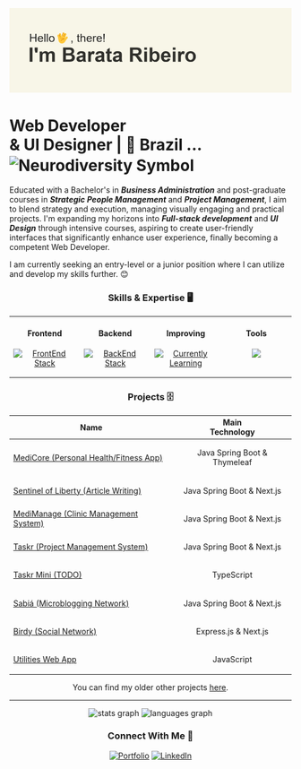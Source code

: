 ![banner](https://github.com/Barata-Ribeiro/Barata-Ribeiro/blob/main/header.png)

# Web Developer <br/> & UI Designer | 📍 Brazil ... <img src="https://upload.wikimedia.org/wikipedia/commons/thumb/4/4e/Pastel_Neurodiversity_Symbol.png/1200px-Pastel_Neurodiversity_Symbol.png" align="center" height="12" width="26" alt="Neurodiversity Symbol">

Educated with a Bachelor's in ***Business Administration*** and post-graduate courses in ***Strategic People Management*** and ***Project Management***, I aim to blend strategy and execution, managing visually engaging and practical projects. I'm expanding my horizons into ***Full-stack development*** and ***UI Design*** through intensive courses, aspiring to create user-friendly interfaces that significantly enhance user experience, finally becoming a competent Web Developer.

I am currently seeking an entry-level or a junior position where I can utilize and develop my skills further. 😊


<div align="center">

### Skills & Expertise 🖥️

<table border="0"><tr>
<td valign="top" width="25%">
<h4 align="center">Frontend</h4>
<p align="center">
    <a href="https://skillicons.dev">
        <img src="https://skillicons.dev/icons?i=html,css,tailwind,typescript,nextjs,angular&perline=2" alt="FrontEnd Stack">
    </a>
</p>
</td>

<td valign="top" width="25%">
<h4 align="center">Backend</h4>
<p align="center">
    <a href="https://skillicons.dev">
        <img src="https://skillicons.dev/icons?i=nodejs,express,java,spring&perline=2" alt="BackEnd Stack">
    </a>
</p>
</td>

<td valign="top" width="25%">
<h4 align="center">Improving</h4>
<p align="center">
    <a href="https://skillicons.dev">
        <img src="https://skillicons.dev/icons?i=spring,postgres,mysql&perline=2" alt="Currently Learning">
    </a>
</p>
</td>

<td valign="top" width="25%">
  <h4 align="center">Tools</h4>
  <p align="center">
  <a href="https://skillicons.dev">
    <img src="https://skillicons.dev/icons?i=ps,figma,idea,vscode,arch,git&perline=2" />
  </a>
</p></td></tr></table>
</div>

<div align="center">
    
### Projects 🗄️
    
| Name | Main <br/> Technology |
| ------------ | ---------- |
| [MediCore (Personal Health/Fitness App)](https://github.com/Barata-Ribeiro/MediCore) | <p align="center">Java Spring Boot & Thymeleaf</p> | 
| [Sentinel of Liberty (Article Writing)](https://github.com/Barata-Ribeiro/SentinelOfLiberty) | <p align="center">Java Spring Boot & Next.js</p> | 
| [MediManage (Clinic Management System)](https://github.com/Barata-Ribeiro/mediManage/) | <p align="center">Java Spring Boot & Next.js</p> | 
| [Taskr (Project Management System)](https://github.com/Barata-Ribeiro/Taskr/) | <p align="center">Java Spring Boot & Next.js</p> | 
| [Taskr Mini (TODO)](https://github.com/Barata-Ribeiro/taskr_mini/) | <p align="center">TypeScript</p> | 
| [Sabiá (Microblogging Network)](https://github.com/Barata-Ribeiro/sabia) | <p align="center">Java Spring Boot & Next.js</p> |
| [Birdy (Social Network)](https://github.com/Barata-Ribeiro/Birdy) | <p align="center">Express.js & Next.js</p> |
| [Utilities Web App](https://github.com/Barata-Ribeiro/utilities_webapp) | <p align="center">JavaScript</p> |

<p align="center">You can find my older other projects <a href="https://github.com/Barata-Ribeiro?tab=repositories" target="_blank" rel="noreferrer noopener">here</a>.</p>

</div>

---
<div align="center">
  <img src="https://github-readme-stats-exa7ouzpc-barataribeiros-projects.vercel.app/api?hide_title=true&hide_rank=false&show_icons=true&include_all_commits=true&count_private=true&disable_animations=false&theme=swift&locale=en&hide_border=true&username=Barata-Ribeiro" height="150" alt="stats graph" decoding="async" loading="lazy" />
  <img src="https://github-readme-stats-exa7ouzpc-barataribeiros-projects.vercel.app/api/top-langs?locale=en&hide_title=false&layout=compact&card_width=320&langs_count=5&theme=swift&hide_border=true&username=Barata-Ribeiro" height="150" alt="languages graph" decoding="async" loading="lazy" />

  ### Connect With Me 🤝

[![Portfolio](https://img.shields.io/badge/Portfolio-%23000000.svg?style=for-the-badge&logo=firefox&logoColor=#FF7139)](https://barataribeiro.com/) [![LinkedIn](https://img.shields.io/badge/linkedin-%230077B5.svg?style=for-the-badge&logo=linkedin&logoColor=white)](https://www.linkedin.com/in/barataribeiro/)
</div>

